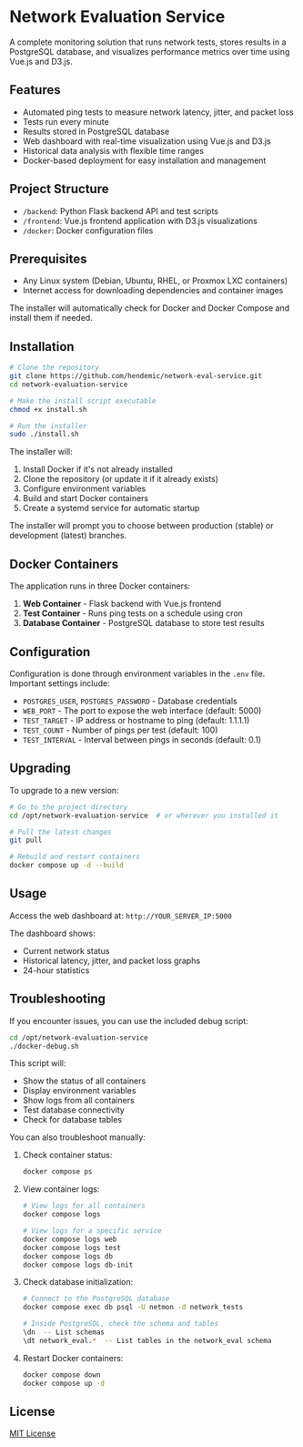 # Network Evaluation Service

A complete monitoring solution that runs network tests, stores results in a PostgreSQL database, and visualizes performance metrics over time using Vue.js and D3.js.

## Features

- Automated ping tests to measure network latency, jitter, and packet loss
- Tests run every minute
- Results stored in PostgreSQL database
- Web dashboard with real-time visualization using Vue.js and D3.js
- Historical data analysis with flexible time ranges
- Docker-based deployment for easy installation and management

## Project Structure

- `/backend`: Python Flask backend API and test scripts
- `/frontend`: Vue.js frontend application with D3.js visualizations
- `/docker`: Docker configuration files

## Prerequisites

- Any Linux system (Debian, Ubuntu, RHEL, or Proxmox LXC containers)
- Internet access for downloading dependencies and container images

The installer will automatically check for Docker and Docker Compose and install them if needed.

## Installation

```bash
# Clone the repository
git clone https://github.com/hendemic/network-eval-service.git
cd network-evaluation-service

# Make the install script executable
chmod +x install.sh

# Run the installer
sudo ./install.sh
```

The installer will:
1. Install Docker if it's not already installed
2. Clone the repository (or update it if it already exists)
3. Configure environment variables
4. Build and start Docker containers
5. Create a systemd service for automatic startup

The installer will prompt you to choose between production (stable) or development (latest) branches.

## Docker Containers

The application runs in three Docker containers:

1. **Web Container** - Flask backend with Vue.js frontend
2. **Test Container** - Runs ping tests on a schedule using cron
3. **Database Container** - PostgreSQL database to store test results

## Configuration

Configuration is done through environment variables in the `.env` file. Important settings include:

- `POSTGRES_USER`, `POSTGRES_PASSWORD` - Database credentials
- `WEB_PORT` - The port to expose the web interface (default: 5000)
- `TEST_TARGET` - IP address or hostname to ping (default: 1.1.1.1)
- `TEST_COUNT` - Number of pings per test (default: 100)
- `TEST_INTERVAL` - Interval between pings in seconds (default: 0.1)

## Upgrading

To upgrade to a new version:

```bash
# Go to the project directory
cd /opt/network-evaluation-service  # or wherever you installed it

# Pull the latest changes
git pull

# Rebuild and restart containers
docker compose up -d --build
```

## Usage

Access the web dashboard at: `http://YOUR_SERVER_IP:5000`

The dashboard shows:
- Current network status
- Historical latency, jitter, and packet loss graphs
- 24-hour statistics

## Troubleshooting

If you encounter issues, you can use the included debug script:

```bash
cd /opt/network-evaluation-service
./docker-debug.sh
```

This script will:
- Show the status of all containers
- Display environment variables
- Show logs from all containers
- Test database connectivity
- Check for database tables

You can also troubleshoot manually:

1. Check container status:
   ```bash
   docker compose ps
   ```

2. View container logs:
   ```bash
   # View logs for all containers
   docker compose logs
   
   # View logs for a specific service
   docker compose logs web
   docker compose logs test
   docker compose logs db
   docker compose logs db-init
   ```

3. Check database initialization:
   ```bash
   # Connect to the PostgreSQL database
   docker compose exec db psql -U netmon -d network_tests
   
   # Inside PostgreSQL, check the schema and tables
   \dn  -- List schemas
   \dt network_eval.*  -- List tables in the network_eval schema
   ```

4. Restart Docker containers:
   ```bash
   docker compose down
   docker compose up -d
   ```

## License

[MIT License](LICENSE)